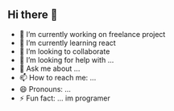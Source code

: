 ## Hi there 👋

- 🔭 I’m currently working on freelance project
- 🌱 I’m currently learning react
- 👯 I’m looking to collaborate
- 🤔 I’m looking for help with ...
- 💬 Ask me about ...
- 📫 How to reach me: ...
- 😄 Pronouns: ...
- ⚡ Fun fact: ... im programer
